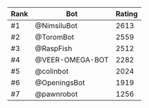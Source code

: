Rank|Bot|Rating
---|---|---
#1|@NimsiluBot|2613
#2|@ToromBot|2559
#3|@RaspFish|2512
#4|@VEER-OMEGA-BOT|2282
#5|@colinbot|2024
#6|@OpeningsBot|1919
#7|@pawnrobot|1256
